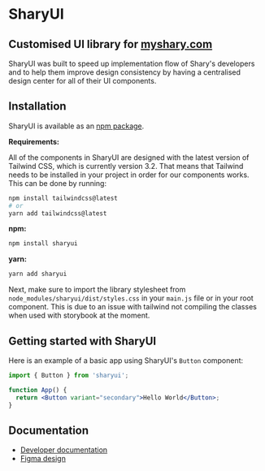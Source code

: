# SharyUI

## Customised UI library for [myshary.com](https://myshary.com/feed)

SharyUI was built to speed up implementation flow of Shary's developers and to help them improve design consistency by having a centralised design center for all of their UI components.

## Installation

SharyUI is available as an [npm package](https://www.npmjs.com/package/sharyui).

**Requirements:**

All of the components in SharyUI are designed with the latest version of Tailwind CSS, which is currently version 3.2. That means that Tailwind needs to be installed in your project in order for our components works. This can be done by running:

```sh
npm install tailwindcss@latest
# or
yarn add tailwindcss@latest
```

**npm:**

```sh
npm install sharyui
```

**yarn:**

```sh
yarn add sharyui
```

Next, make sure to import the library stylesheet from `node_modules/sharyui/dist/styles.css` in your `main.js` file or in your root component. This is due to an issue with tailwind not compiling the classes when used with storybook at the moment.

## Getting started with SharyUI

Here is an example of a basic app using SharyUI's `Button` component:

```jsx
import { Button } from 'sharyui';

function App() {
  return <Button variant="secondary">Hello World</Button>;
}
```

## Documentation

- [Developer documentation](https://shary-ui.vercel.app)
- [Figma design](https://www.figma.com/file/GQmYYAGTHMLe44z3zMDXMj/SharyUI?node-id=1%3A4&t=D8lNYCLdzhLlGq5V-1)
